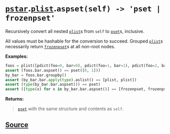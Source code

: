 # [`pstar`](./pstar.md).[`plist`](./pstar_plist.md).`aspset(self) -> 'pset | frozenpset'`

Recursively convert all nested [`plist`](./pstar_plist.md)s from `self` to [`pset`](./pstar_pset.md)s, inclusive.

All values must be hashable for the conversion to succeed. Grouped [`plist`](./pstar_plist.md)s
necessarily return [`frozenpset`](./pstar_frozenpset.md)s at all non-root nodes.

**Examples:**
```python
foos = plist([pdict(foo=0, bar=0), pdict(foo=1, bar=1), pdict(foo=2, bar=0)])
assert (foos.bar.aspset() == pset([0, 1]))
by_bar = foos.bar.groupby()
assert (by_bar.bar.apply(type).aslist() == [plist, plist])
assert (type(by_bar.bar.aspset()) == pset)
assert ([type(x) for x in by_bar.bar.aspset()] == [frozenpset, frozenpset])
```

**Returns:**

>    [`pset`](./pstar_pset.md) with the same structure and contents as `self`.



## [Source](../pstar/pstar.py#L3575-L3602)